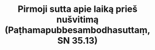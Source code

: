 ---
layout: page
title: 'Pirmoji sutta apie laiką prieš nušvitimą (Paṭhamapubbesambodhasuttaṃ, SN 35.13)'
category: susijusios suttos
index: 
    - Saldybė (assāda)
    - Kartumaa (ādīnava)
    - Ištrukimas (nissaraṇa)
sortIndex: 35013
tags: 
    - Saldybė (assāda)
    - Kartumaa (ādīnava)
    - Ištrukimas (nissaraṇa)
suttacentral: sn35.13
---